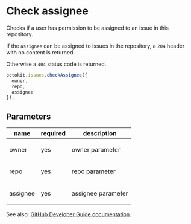 # Check assignee

Checks if a user has permission to be assigned to an issue in this repository.

If the `assignee` can be assigned to issues in the repository, a `204` header with no content is returned.

Otherwise a `404` status code is returned.

```js
octokit.issues.checkAssignee({
  owner,
  repo,
  assignee
});
```

## Parameters

<table>
  <thead>
    <tr>
      <th>name</th>
      <th>required</th>
      <th>description</th>
    </tr>
  </thead>
  <tbody>
    <tr><td>owner</td><td>yes</td><td>

owner parameter

</td></tr>
<tr><td>repo</td><td>yes</td><td>

repo parameter

</td></tr>
<tr><td>assignee</td><td>yes</td><td>

assignee parameter

</td></tr>
  </tbody>
</table>

See also: [GitHub Developer Guide documentation](endpoint.documentationUrl).
